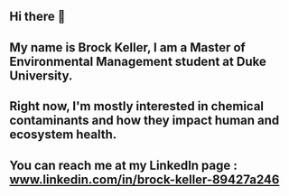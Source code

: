 ## Hi there 👋
## My name is Brock Keller, I am a Master of Environmental Management student at Duke University. 
## Right now, I'm mostly interested in chemical contaminants and how they impact human and ecosystem health. 
## You can reach me at my LinkedIn page : www.linkedin.com/in/brock-keller-89427a246

<!--
**brockkeller/brockkeller** is a ✨ _special_ ✨ repository because its `README.md` (this file) appears on your GitHub profile.

Here are some ideas to get you started:

- 🔭 I’m currently working on ...
- 🌱 I’m currently learning ...
- 👯 I’m looking to collaborate on ...
- 🤔 I’m looking for help with ...
- 💬 Ask me about ...
- 📫 How to reach me: ...
- 😄 Pronouns: ...
- ⚡ Fun fact: ...
-->
